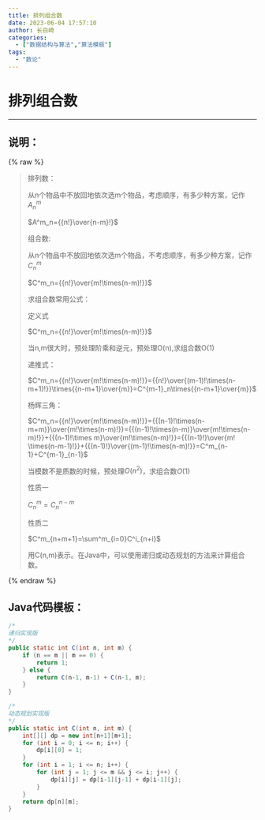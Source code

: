 ```yaml
---
title: 排列组合数
date: 2023-06-04 17:57:10
author: 长白崎
categories:
  - ["数据结构与算法","算法模板"]
tags:
  - "数论"
---
```




# 排列组合数

---

## 说明：

{% raw %}

> 排列数：
>
> 从n个物品中不放回地依次选m个物品，考虑顺序，有多少种方案，记作$A^m_n$
>
> $A^m_n={{n!}\over{n-m}!}$
>
> 组合数:
>
> 从n个物品中不放回地依次选m个物品，不考虑顺序，有多少种方案，记作$C^m_n$
>
> $C^m_n={{n!}\over{m!\times(n-m)!}}$
>
> 求组合数常用公式：
>
> 定义式
>
> $C^m_n={{n!}\over{m!\times(n-m)!}}$
>
> 当n,m很大时，预处理阶乘和逆元，预处理O(n),求组合数O(1)
>
> 
>
> 递推式：
>
> $C^m_n={{n!}\over{m!\times(n-m)!}}={{n!}\over{(m-1)!\times(n-m+1)!}}\times{{n-m+1}\over{m}}=C^{m-1}_n\times{{n-m+1}\over{m}}$
>
> 
>
> 杨辉三角：
>
> $C^m_n={{n!}\over{m!\times(n-m)!}}={{(n-1)!\times(n-m+m)}\over{m!\times(n-m)!}}={{(n-1)!\times(n-m)}\over{m!\times(n-m)!}}+{{(n-1)!\times m}\over{m!\times(n-m)!}}={{(n-1)!}\over{m! \times(n-m-1)!}}+{{(n-1)!}\over{(m-1)!\times(n-m)!}}=C^m_{n-1}+C^{m-1}_{n-1}$
>
> 当模数不是质数的时候，预处理$O(n^2)$，求组合数$O(1)$
>
> 性质一
>
> $C^m_n=C^{n-m}_n$
>
> 性质二
>
> $C^m_{n+m+1}=\sum^m_{i=0}C^i_{n+i}$
>
> 
>
> 用C(n,m)表示。在Java中，可以使用递归或动态规划的方法来计算组合数。

{% endraw %}

## Java代码模板：

```java
/*
递归实现版
*/
public static int C(int n, int m) {
    if (n == m || m == 0) {
        return 1;
    } else {
        return C(n-1, m-1) + C(n-1, m);
    }
}

/*
动态规划实现版
*/
public static int C(int n, int m) {
    int[][] dp = new int[n+1][m+1];
    for (int i = 0; i <= n; i++) {
        dp[i][0] = 1;
    }
    for (int i = 1; i <= n; i++) {
        for (int j = 1; j <= m && j <= i; j++) {
            dp[i][j] = dp[i-1][j-1] + dp[i-1][j];
        }
    }
    return dp[n][m];
}

```

